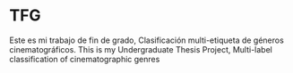# TFG
Este es mi trabajo de fin de grado, Clasificación multi-etiqueta de géneros cinematográficos.
This is my Undergraduate Thesis Project, Multi-label classification of cinematographic genres
